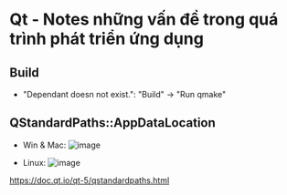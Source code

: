 # Qt - Notes  những vấn đề trong quá trình phát triển ứng dụng
  
## Build
- "Dependant doesn not exist.": "Build" -> "Run qmake"
  
## QStandardPaths::AppDataLocation
- Win & Mac: ![image](https://user-images.githubusercontent.com/83774923/126264048-f30c8ce5-73f6-48d9-8519-4f8737fd497a.png)
  
- Linux: ![image](https://user-images.githubusercontent.com/83774923/126264190-acb83ff7-859f-46b7-917f-5f9a695054aa.png)
  
https://doc.qt.io/qt-5/qstandardpaths.html
